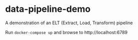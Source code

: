 # data-pipeline-demo
A demonstration of an ELT (Extract, Load, Transform) pipeline

Run `docker-compose up` and browse to http://localhost:6789
